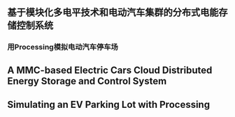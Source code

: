 ## 基于模块化多电平技术和电动汽车集群的分布式电能存储控制系统

### 用Processing模拟电动汽车停车场




## A MMC-based Electric Cars Cloud Distributed Energy Storage and Control System

## Simulating an EV Parking Lot with Processing